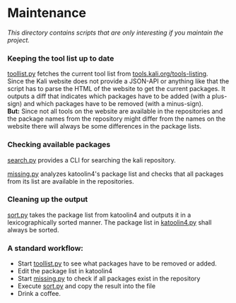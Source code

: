 # Maintenance

*This directory contains scripts that are only
interesting if you maintain the project.*  

### Keeping the tool list up to date  
[toollist.py](toollist.py) fetches the current tool list from [tools.kali.org/tools-listing](http://tools.kali.org/tools-listing).  
Since the Kali website does not provide a JSON-API or anything like that the script has to parse the HTML of the website to get the current packages.
It outputs a diff that indicates which packages have to be added (with a plus-sign) and which packages have to be removed (with a minus-sign).    
__But:__ Since not all tools on the website are available in the repositories and the package names from the repository might differ from the names on the website there will always be some differences in the package lists.


### Checking available packages
[search.py](search.py) provides a CLI for searching the kali repository.  

[missing.py](missing.py) analyzes katoolin4's package list and checks that all packages from its list are available in the repositories.

### Cleaning up the output
[sort.py](sort.py) takes the package list from katoolin4 and outputs it in a lexicographically sorted manner.
The package list in [katoolin4.py](../katoolin4.py) shall always be sorted.

### A standard workflow:
- Start [toollist.py](toollist.py) to see what packages have to be removed or added. 
- Edit the package list in katoolin4
- Start [missing.py](missing.py) to check if all packages exist in the repository
- Execute [sort.py](sort.py) and copy the result into the file
- Drink a coffee.